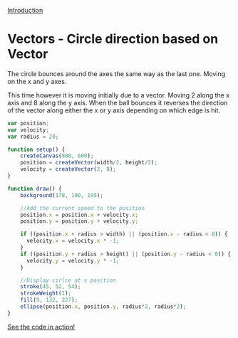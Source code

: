 [Introduction](.../)

# Vectors - Circle direction based on Vector

The circle bounces around the axes the same way as the last one. Moving on the x and y axes.

This time however it is moving initially due to a vector. Moving 2 along the x axis and 8 along the y axis. When the ball bounces it reverses the direction of the vector along either the x or y axis depending on which edge is hit.

```js
var position;
var velocity;
var radius = 20;

function setup() {
    createCanvas(800, 600);
    position = createVector(width/2, height/2);
    velocity = createVector(2, 8);
}

function draw() {
    background(178, 190, 195);

    //Add the current speed to the position
    position.x = position.x + velocity.x;
    position.y = position.y + velocity.y;

    if ((position.x + radius > width) || (position.x - radius < 0)) {
      velocity.x = velocity.x * -1;
    }
    if ((position.y + radius > height) || (position.y - radius < 0)) {
      velocity.y = velocity.y * -1;
    }

    //Display cirlce at x position
    stroke(45, 52, 54);
    strokeWeight(1);
    fill(9, 132, 227);
    ellipse(position.x, position.y, radius*2, radius*2);
}
```

[See the code in action!](index.html)
